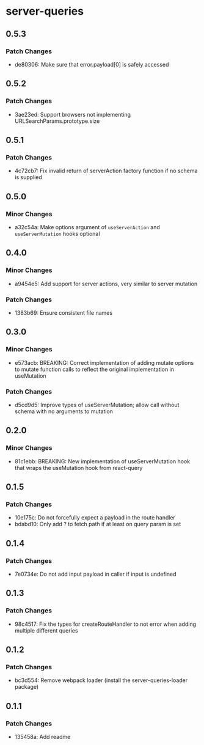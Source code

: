 # server-queries

## 0.5.3

### Patch Changes

- de80306: Make sure that error.payload[0] is safely accessed

## 0.5.2

### Patch Changes

- 3ae23ed: Support browsers not implementing URLSearchParams.prototype.size

## 0.5.1

### Patch Changes

- 4c72cb7: Fix invalid return of serverAction factory function if no schema is supplied

## 0.5.0

### Minor Changes

- a32c54a: Make options argument of `useServerAction` and `useServerMutation` hooks optional

## 0.4.0

### Minor Changes

- a9454e5: Add support for server actions, very similar to server mutation

### Patch Changes

- 1383b69: Ensure consistent file names

## 0.3.0

### Minor Changes

- e573acb: BREAKING: Correct implementation of adding mutate options to mutate function calls to reflect the original implementation in useMutation

### Patch Changes

- d5cd9d5: Improve types of useServerMutation; allow call without schema with no arguments to mutation

## 0.2.0

### Minor Changes

- 81c1ebb: BREAKING: New implementation of useServerMutation hook that wraps the useMutation hook from react-query

## 0.1.5

### Patch Changes

- 10e175c: Do not forcefully expect a payload in the route handler
- bdabd10: Only add ? to fetch path if at least on query param is set

## 0.1.4

### Patch Changes

- 7e0734e: Do not add input payload in caller if input is undefined

## 0.1.3

### Patch Changes

- 98c4517: Fix the types for createRouteHandler to not error when adding multiple different queries

## 0.1.2

### Patch Changes

- bc3d554: Remove webpack loader (install the server-queries-loader package)

## 0.1.1

### Patch Changes

- 135458a: Add readme
